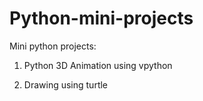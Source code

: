 # Python-mini-projects
 Mini python projects:
 
 1. Python 3D Animation using vpython

 2. Drawing using turtle
